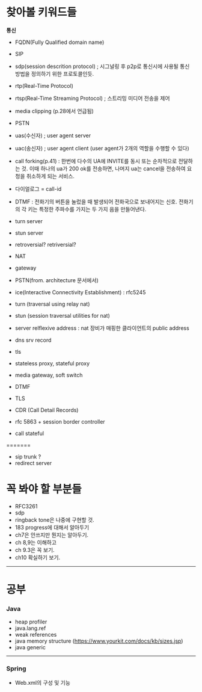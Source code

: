 찾아볼 키워드들
===============
**통신**  

-	FQDN(Fully Qualified domain name)
-	SIP
-	sdp(session descrition protocol) ; 시그널링 후 p2p로 통신시에 사용될 통신 방법을 정의하기 위한 프로토콜인듯.
-	rtp(Real-Time Protocol)
-	rtsp(Real-Time Streaming Protocol) ; 스트리밍 미디어 전송을 제어
-	media clipping (p.28에서 언급됨)
-	PSTN
-	uas(수신자) ; user agent server
-	uac(송신자) ; user agent client (user agent가 2개의 역할을 수행할 수 있다)
-	call forking(p.41) : 한번에 다수의 UA에 INVITE를 동시 또는 순차적으로 전달하는 것. 이때 하나의 ua가 200 ok를 전송하면, 나머지 ua는 cancel을 전송하여 요청을 취소하게 되는 서비스.
-	다이얼로그 = call-id
-	DTMF : 전화기의 버튼을 눌렀을 때 발생되어 전화국으로 보내어지는 신호. 전화기의 각 키는 특정한 주파수를 가지는 두 가지 음을 만들어낸다.
-	turn server  
-	stun server  
-	retroversial? retriversial?  
-	NAT
-	gateway  
-	PSTN(from. architecture 문서에서)
-	ice(Interactive Connectivity Establishment) : rfc5245
-	turn (traversal using relay nat)
-	stun (session traversal utilities for nat)
-	server relflexive address : nat 장비가 매핑한 클라이언트의 public address  
-	dns srv record  
-	tls  
- stateless proxy, stateful proxy
- media gateway, soft switch
- DTMF
- TLS

- CDR (Call Detail Records)  
- rfc 5863 + session border controller
- call stateful

=======
- sip trunk ?
- redirect server  

꼭 봐야 할 부분들
=================
-	RFC3261
-	sdp
-	ringback tone은 나중에 구현할 것.
-	183 progress에 대해서 알아두기
-	ch7은 안쓰지만 뭔지는 알아두기.
-	ch 8,9는 이해하고
-	ch 9.3은 꼭 보기.
-	ch10 확실하기 보기.

---

# 공부


### Java
- heap profiler
- java.lang.ref  
- weak references  
- java memory structure (https://www.yourkit.com/docs/kb/sizes.jsp)  
- java generic

---  

### Spring  
- Web.xml의 구성 및 기능  
